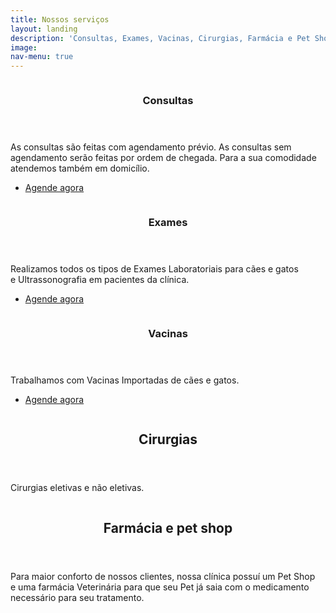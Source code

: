 ```yaml
---
title: Nossos serviços
layout: landing
description: 'Consultas, Exames, Vacinas, Cirurgias, Farmácia e Pet Shop'
image: 
nav-menu: true
---
```


<!-- Main -->
<div id="main">
<!-- Two -->
<section id="two" class="spotlights">
	<section>
		<a href="generic.html" class="image">
			<img src="assets/images/pic08.jpg" alt="" data-position="center center" />
		</a>
		<div class="content">
			<div class="inner">
				<header class="major">
					<h3>Consultas</h3>
				</header>
				<p>As consultas são feitas com agendamento prévio. As consultas sem agendamento serão feitas por ordem de chegada. Para a sua comodidade atendemos também em domicílio. </p>
				<ul class="actions">
					<li><a href="contact" class="button">Agende agora</a></li>
				</ul>
			</div>
		</div>
	</section>
	<section>
		<a href="generic.html" class="image">
			<img src="assets/images/pic09.jpg" alt="" data-position="top center" />
		</a>
		<div class="content">
			<div class="inner">
				<header class="major">
					<h3>Exames</h3>
				</header>
				<p>Realizamos todos os tipos de Exames Laboratoriais para cães e gatos e Ultrassonografia em pacientes da clínica.</p>
				<ul class="actions">
					<li><a href="contact" class="button">Agende agora</a></li>
				</ul>
			</div>
		</div>
	</section>
	<section>
		<a href="generic.html" class="image">
			<img src="assets/images/pic10.jpg" alt="" data-position="25% 25%" />
		</a>
		<div class="content">
			<div class="inner">
				<header class="major">
					<h3>Vacinas</h3>
				</header>
				<p>Trabalhamos com Vacinas Importadas de cães e gatos.</p>
				<ul class="actions">
					<li><a href="contact" class="button">Agende agora</a></li>
				</ul>
			</div>
		</div>
	</section>
	<section>
		<a href="generic.html" class="image">
			<img src="assets/images/pic10.jpg" alt="" data-position="25% 25%" />
		</a>
		<div class="content">
			<div class="inner">
				<header class="major">
			<h2>Cirurgias</h2>
				</header>
		<p>Cirurgias eletivas e não eletivas.</p>
			</div>
		</div>
	</section>
	<section>
		<a href="generic.html" class="image">
			<img src="assets/images/pic10.jpg" alt="" data-position="25% 25%" />
		</a>
		<div class="content">
			<div class="inner">
				<header class="major">
			<h2>Farmácia e pet shop</h2>
				</header>
		<p>Para maior conforto de nossos clientes, nossa clínica possuí um Pet Shop e uma farmácia Veterinária para que seu Pet já saia com o medicamento necessário para seu tratamento.</p>
			</div>
		</div>
	</section>

</section>
</div>
